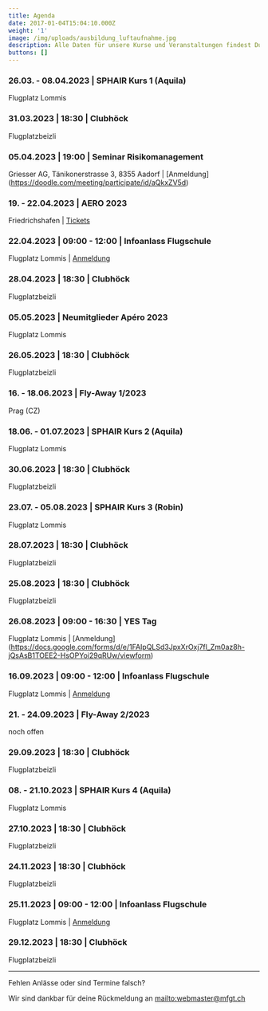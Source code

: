 ```yaml
---
title: Agenda
date: 2017-01-04T15:04:10.000Z
weight: '1'
image: /img/uploads/ausbildung_luftaufnahme.jpg
description: Alle Daten für unsere Kurse und Veranstaltungen findest Du in unserer Agenda.
buttons: []
---
```

### 26.03. - 08.04.2023 | SPHAIR Kurs 1 (Aquila)

Flugplatz Lommis

### 31.03.2023 | 18:30 | Clubhöck

Flugplatzbeizli

### 05.04.2023 | 19:00 | Seminar Risikomanagement

Griesser AG, Tänikonerstrasse 3, 8355 Aadorf | [Anmeldung] (https://doodle.com/meeting/participate/id/aQkxZV5d)

### 19. - 22.04.2023 | AERO 2023

Friedrichshafen | [Tickets](https://tickets.messe-friedrichshafen.de/webshop/162/tickets)

### 22.04.2023 | 09:00 - 12:00 | Infoanlass Flugschule

Flugplatz Lommis | [Anmeldung](https://docs.google.com/forms/d/e/1FAIpQLSd3JpxXrOxj7fl_Zm0az8h-jQsAsB1TOEE2-HsOPYoi29qRUw/viewform)

### 28.04.2023 | 18:30 | Clubhöck

Flugplatzbeizli

### 05.05.2023 | Neumitglieder Apéro 2023

Flugplatz Lommis

### 26.05.2023 | 18:30 | Clubhöck

Flugplatzbeizli

### 16. - 18.06.2023 | Fly-Away 1/2023

Prag (CZ)

### 18.06. - 01.07.2023 | SPHAIR Kurs 2 (Aquila)

Flugplatz Lommis

### 30.06.2023 | 18:30 | Clubhöck

Flugplatzbeizli

### 23.07. - 05.08.2023 | SPHAIR Kurs 3 (Robin)

Flugplatz Lommis

### 28.07.2023 | 18:30 | Clubhöck

Flugplatzbeizli

### 25.08.2023 | 18:30 | Clubhöck

Flugplatzbeizli

### 26.08.2023 | 09:00 - 16:30 | YES Tag

Flugplatz Lommis | [Anmeldung] (https://docs.google.com/forms/d/e/1FAIpQLSd3JpxXrOxj7fl_Zm0az8h-jQsAsB1TOEE2-HsOPYoi29qRUw/viewform) 

### 16.09.2023 | 09:00 - 12:00 | Infoanlass Flugschule

Flugplatz Lommis | [Anmeldung](https://docs.google.com/forms/d/e/1FAIpQLSd3JpxXrOxj7fl_Zm0az8h-jQsAsB1TOEE2-HsOPYoi29qRUw/viewform)

### 21. - 24.09.2023 | Fly-Away 2/2023

noch offen

### 29.09.2023 | 18:30 | Clubhöck

Flugplatzbeizli

### 08. - 21.10.2023 | SPHAIR Kurs 4 (Aquila)

Flugplatz Lommis

### 27.10.2023 | 18:30 | Clubhöck

Flugplatzbeizli

### 24.11.2023 | 18:30 | Clubhöck

Flugplatzbeizli

### 25.11.2023 | 09:00 - 12:00 | Infoanlass Flugschule

Flugplatz Lommis | [Anmeldung](https://docs.google.com/forms/d/e/1FAIpQLSd3JpxXrOxj7fl_Zm0az8h-jQsAsB1TOEE2-HsOPYoi29qRUw/viewform)

### 29.12.2023 | 18:30 | Clubhöck

Flugplatzbeizli

<hr>

Fehlen Anlässe oder sind Termine falsch?

Wir sind dankbar für deine Rückmeldung an <mailto:webmaster@mfgt.ch>
